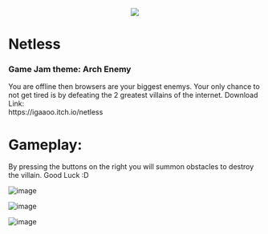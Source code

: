 
<p align="center" align-text="center">
  <img src="https://user-images.githubusercontent.com/88206626/155181512-984a0cc5-6edd-4638-985a-8145fa6e2a7b.png" />
 <h1> Netless </h1>
</p>



 <h3> Game Jam theme: <strong> Arch Enemy </strong> </h3>
You are offline then browsers are your biggest enemys. Your only chance to not get tired is by defeating the 2 greatest villains of the internet.
Download Link: </br>
https://igaaoo.itch.io/netless

# Gameplay:
By pressing the buttons on the right you will summon obstacles to destroy the villain. Good Luck :D

![image](https://user-images.githubusercontent.com/88206626/155180810-e89ad39e-825f-4314-90e5-66ffe7927d74.png)


![image](https://user-images.githubusercontent.com/88206626/155180863-cc1e9fe8-cd8f-4d67-8218-4c68ce5a3633.png)


![image](https://user-images.githubusercontent.com/88206626/155182354-f65a89d6-bf4b-4452-87a4-4734193dc652.png)

